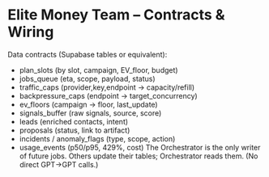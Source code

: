 # Elite Money Team – Contracts & Wiring

Data contracts (Supabase tables or equivalent):
- plan_slots (by slot, campaign, EV_floor, budget)
- jobs_queue (eta, scope, payload, status)
- traffic_caps (provider,key,endpoint → capacity/refill)
- backpressure_caps (endpoint → target_concurrency)
- ev_floors (campaign → floor, last_update)
- signals_buffer (raw signals, source, score)
- leads (enriched contacts, intent)
- proposals (status, link to artifact)
- incidents / anomaly_flags (type, scope, action)
- usage_events (p50/p95, 429%, cost)
The Orchestrator is the only writer of future jobs. Others update their tables; Orchestrator reads them. (No direct GPT→GPT calls.)
